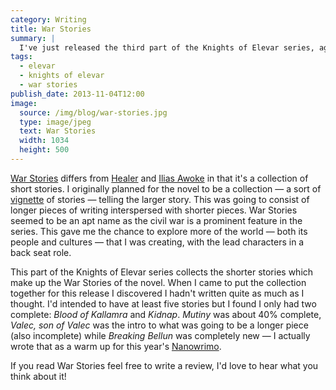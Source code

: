 ```yaml
---
category: Writing
title: War Stories
summary: |
  I've just released the third part of the Knights of Elevar series, again, through Amazon's Kindle Direct Publishing platform.
tags:
  - elevar
  - knights of elevar
  - war stories
publish_date: 2013-11-04T12:00
image:
  source: /img/blog/war-stories.jpg
  type: image/jpeg
  text: War Stories
  width: 1034
  height: 500
---
```


[War Stories][war] differs from [Healer][healer] and [Ilias Awoke][ilias] in that it's a collection of short stories. I originally planned for the novel to be a collection — a sort of [vignette][vig] of stories — telling the larger story. This was going to consist of longer pieces of writing interspersed with shorter pieces. War Stories seemed to be an apt name as the civil war is a prominent feature in the series. This gave me the chance to explore more of the world — both its people and cultures — that I was creating, with the lead characters in a back seat role.

This part of the Knights of Elevar series collects the shorter stories which make up the War Stories of the novel. When I came to put the collection together for this release I discovered I hadn't written quite as much as I thought. I'd intended to have at least five stories but I found I only had two complete: *Blood of Kallamra* and *Kidnap*. *Mutiny* was about 40% complete, *Valec, son of Valec* was the intro to what was going to be a longer piece (also incomplete) while *Breaking Bellun* was completely new — I actually wrote that as a warm up for this year's [Nanowrimo][nano].

If you read War Stories feel free to write a review, I'd love to hear what you think about it!

[war]: http://www.amazon.co.uk/Stories-Knights-Elevar-Stoo-Goff-ebook/dp/B00GFA0JYQ/
[vig]: http://en.wikipedia.org/wiki/Vignette_(literature)
[healer]: http://www.amazon.co.uk/Healer-Knights-Elevar-Stoo-Goff-ebook/dp/B00G1QI2HU/
[ilias]: http://www.amazon.co.uk/Ilias-Awoke-Knights-Elevar-ebook/dp/B00FO7MGD8/
[nano]: http://nanowrimo.org/
